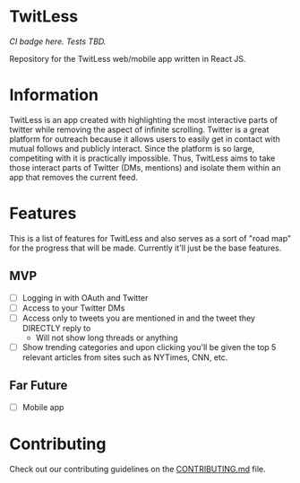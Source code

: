 # TwitLess

_CI badge here. Tests TBD._

Repository for the TwitLess web/mobile app written in React JS.

# Information

TwitLess is an app created with highlighting the most interactive parts of twitter while removing the aspect of infinite scrolling. Twitter is a great platform for outreach because it allows users to easily get in contact with mutual follows and publicly interact. Since the platform is so large, competiting with it is practically impossible. Thus, TwitLess aims to take those interact parts of Twitter (DMs, mentions) and isolate them within an app that removes the current feed.

# Features

This is a list of features for TwitLess and also serves as a sort of "road map" for the progress that will be made. Currently it'll just be the base features.

## MVP

- [ ] Logging in with OAuth and Twitter
- [ ] Access to your Twitter DMs
- [ ] Access only to tweets you are mentioned in and the tweet they DIRECTLY reply to
  - Will not show long threads or anything
- [ ] Show trending categories and upon clicking you'll be given the top 5 relevant articles from sites such as NYTimes, CNN, etc.

## Far Future

- [ ] Mobile app

# Contributing

Check out our contributing guidelines on the [CONTRIBUTING.md](CONTRIBUTING.md) file.

